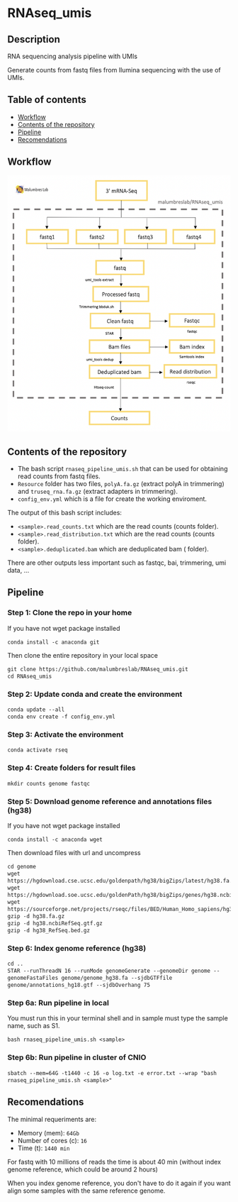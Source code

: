 # RNAseq_umis

## Description

RNA sequencing analysis pipeline with UMIs

Generate counts from fastq files from Ilumina sequencing with the use of UMIs.

## Table of contents

- [Workflow](#workflow)
- [Contents of the repository](#contents-of-the-repository)
- [Pipeline](#pipeline)
- [Recomendations](#recomendations)

## Workflow

![This is an image](/images/workflow.png)

## Contents of the repository

- The bash script `rnaseq_pipeline_umis.sh` that can be used for obtaining read counts from fastq files.
- `Resource` folder has two files, `polyA.fa.gz` (extract polyA in trimmering) and `truseq_rna.fa.gz` (extract adapters in trimmering).
- `config_env.yml` which is a file for create the working enviroment.

The output of this bash script includes:

- `<sample>.read_counts.txt` which are the read counts (counts folder).
- `<sample>.read_distribution.txt` which are the read counts (counts folder).
- `<sample>.deduplicated.bam` which are deduplicated bam (<sample> folder).

There are other outputs less important such as fastqc, bai, trimmering, umi data, ...

## Pipeline
  
### Step 1: Clone the repo in your home

If you have not wget package installed
  
```
conda install -c anaconda git
```
  
Then clone the entire repository in your local space

```
git clone https://github.com/malumbreslab/RNAseq_umis.git
cd RNAseq_umis
```
  
### Step 2: Update conda and create the environment

```
conda update --all
conda env create -f config_env.yml
```
  
### Step 3: Activate the environment

```
conda activate rseq
```
  
### Step 4: Create folders for result files

```
mkdir counts genome fastqc
```
### Step 5: Download genome reference and annotations files (hg38)

If you have not wget package installed
  
```
conda install -c anaconda wget
```
Then download files with url and uncompress
  
```
cd genome
wget https://hgdownload.cse.ucsc.edu/goldenpath/hg38/bigZips/latest/hg38.fa.gz
wget https://hgdownload.soe.ucsc.edu/goldenPath/hg38/bigZips/genes/hg38.ncbiRefSeq.gtf.gz
wget https://sourceforge.net/projects/rseqc/files/BED/Human_Homo_sapiens/hg38_RefSeq.bed.gz  
gzip -d hg38.fa.gz
gzip -d hg38.ncbiRefSeq.gtf.gz
gzip -d hg38_RefSeq.bed.gz 
```
  
### Step 6: Index genome reference (hg38)

```
cd ..
STAR --runThreadN 16 --runMode genomeGenerate --genomeDir genome --genomeFastaFiles genome/genome_hg38.fa --sjdbGTFfile genome/annotations_hg18.gtf --sjdbOverhang 75
```

### Step 6a: Run pipeline in local

You must run this in your terminal shell and in sample must type the sample name, such as S1.

```
bash rnaseq_pipeline_umis.sh <sample>
```
  
### Step 6b: Run pipeline in cluster of CNIO

```
sbatch --mem=64G -t1440 -c 16 -o log.txt -e error.txt --wrap "bash rnaseq_pipeline_umis.sh <sample>"
```
  
## Recomendations

The minimal requeriments are:

- Memory (mem): `64Gb`
- Number of cores (c): `16`
- Time (t): `1440 min`

For fastq with 10 millions of reads the time is about 40 min (without index genome reference, which could be around 2 hours)
  
When you index genome reference, you don't have to do it again if you want align some samples with the same reference genome.




